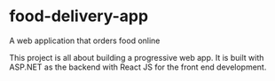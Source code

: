 # food-delivery-app
A web application that orders food online

This project is all about building a progressive web app. It is built with ASP.NET as the backend with React JS for the front end development.
